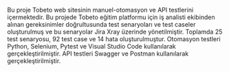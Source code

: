 Bu proje Tobeto web sitesinin manuel-otomasyon ve API testlerini içermektedir. Bu projede Tobeto eğitim platformu için iş analisti ekibinden alınan gereksinimler doğrultusunda test senaryoları ve test caseler oluşturulmuş ve bu senaryolar Jira Xray üzerinde yönetilmiştir. Toplamda 25 test senaryosu, 92 test case ve 14 hata oluşturulmuştur.
Otomasyon testleri Python, Selenium, Pytest ve Visual Studio Code kullanılarak gerçekleştirilmiştir.
API testleri Swagger ve Postman kullanılarak gerçekleştirilmiştir.
